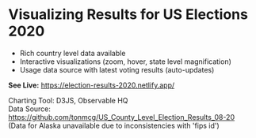 # Visualizing Results for US Elections 2020

* Rich country level data available
* Interactive visualizations (zoom, hover, state level magnification)
* Usage data source with latest voting results (auto-updates)

**See Live:** https://election-results-2020.netlify.app/


Charting Tool: D3JS, Observable HQ  
Data Source: https://github.com/tonmcg/US_County_Level_Election_Results_08-20     
(Data for Alaska unavailable due to inconsistencies with 'fips id')

